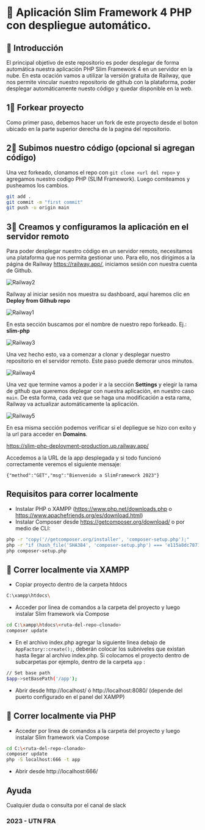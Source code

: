 # 🚀 Aplicación Slim Framework 4 PHP con despliegue automático.

## 📝 Introducción

El principal objetivo de este repositorio es poder desplegar de forma automática nuestra aplicación PHP Slim Framework 4 en un servidor en la nube. En esta ocación vamos a utilizar la versión gratuita de Railway, que nos permite vincular nuestro repositorio de github con la plataforma, poder desplegar automáticamente nuesto código y quedar disponible en la web.

## 1⃣ Forkear proyecto

Como primer paso, debemos hacer un fork de este proyecto desde el boton ubicado en la parte superior derecha de la pagina del repositorio.

## 2⃣ Subimos nuestro código (opcional si agregan código)

Una vez forkeado, clonamos el repo con `git clone <url del repo>` y agregamos nuestro codigo PHP (SLIM Framework).
Luego comiteamos y pusheamos los cambios.

```sh
git add .
git commit -m "first commit"
git push -u origin main
```

## 3⃣ Creamos y configuramos la aplicación en el servidor remoto

Para poder desplegar nuestro código en un servidor remoto, necesitamos una plataforma que nos permita gestionar uno. Para ello, nos dirigimos a la página de Railway https://railway.app/, iniciamos sesión con nuestra cuenta de Github.

![Railway2](https://i.ibb.co/XSj7ppS/railway-2.png)

Railway al iniciar sesión nos muestra su dashboard, aquí haremos clic en **Deploy from Github repo**

![Railway1](https://i.ibb.co/q9570sL/railway-1.png)

En esta sección buscamos por el nombre de nuestro repo forkeado. Ej.: **slim-php**

![Railway3](https://i.ibb.co/Yf2Fnx6/railway-3.png)

Una vez hecho esto, va a comenzar a clonar y desplegar nuestro repositorio en el servidor remoto. Este paso puede demorar unos minutos.

![Railway4](https://i.ibb.co/XxsR518/railway-4.png)

Una vez que termine vamos a poder ir a la sección **Settings** y elegir la rama de github que queremos deplegar con nuestra aplicación, en nuestro caso `main`. De esta forma, cada vez que se haga una modificación a esta rama, Railway va actualizar automáticamente la aplicación.

![Railway5](https://i.ibb.co/CVk5fLR/railway-5.png)

En esa misma sección podemos verificar si el depliegue se hizo con exito y la url para acceder en **Domains**.

https://slim-php-deployment-production.up.railway.app/

Accedemos a la URL de la app desplegada y si todo funcionó correctamente veremos el siguiente mensaje:

`{"method":"GET","msg":"Bienvenido a SlimFramework 2023"}`

## Requisitos para correr localmente

- Instalar PHP o XAMPP (https://www.php.net/downloads.php o https://www.apachefriends.org/es/download.html)
- Instalar Composer desde https://getcomposer.org/download/ o por medio de CLI:

```sh
php -r "copy('//getcomposer.org/installer', 'composer-setup.php');"
php -r "if (hash_file('SHA384', 'composer-setup.php') === 'e115a8dc7871f15d853148a7fbac7da27d6c0030b848d9b3dc09e2a0388afed865e6a3d6b3c0fad45c48e2b5fc1196ae') { echo 'Installer verified'; } else { echo 'Installer corrupt'; unlink('composer-setup.php'); } echo PHP_EOL;"
php composer-setup.php
```

## 📂 Correr localmente via XAMPP

- Copiar proyecto dentro de la carpeta htdocs

```sh
C:\xampp\htdocs\
```

- Acceder por linea de comandos a la carpeta del proyecto y luego instalar Slim framework via Compose

```sh
cd C:\xampp\htdocs\<ruta-del-repo-clonado>
composer update
```

- En el archivo index.php agregar la siguiente linea debajo de `AppFactory::create();`, deberán colocar los subniveles que existan hasta llegar al archivo index.php. Si colocamos el proyecto dentro de subcarpetas por ejemplo, dentro de la carpeta `app` :

```sh
// Set base path
$app->setBasePath('/app');
```

- Abrir desde http://localhost/ ó http://localhost:8080/ (depende del puerto configurado en el panel del XAMPP)

## 📁 Correr localmente via PHP

- Acceder por linea de comandos a la carpeta del proyecto y luego instalar Slim framework via Compose

```sh
cd C:\<ruta-del-repo-clonado>
composer update
php -S localhost:666 -t app
```

- Abrir desde http://localhost:666/

## Ayuda

Cualquier duda o consulta por el canal de slack

### 2023 - UTN FRA
